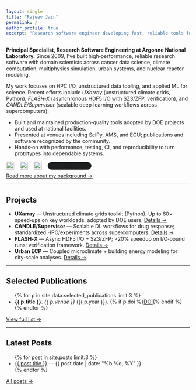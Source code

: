 ```yaml
---
layout: single
title: "Rajeev Jain"
permalink: /
author_profile: true
excerpt: "Research software engineer developing fast, reliable tools for scientific discovery at scale."
---
```


<div class="page-intro" style="margin-top:.5rem">
  <p><strong>Principal Specialist, Research Software Engineering at Argonne National Laboratory.</strong> Since 2009, I’ve built high‑performance, reliable research software with domain scientists across cancer data science, climate computation, multiphysics simulation, urban systems, and nuclear reactor modeling.</p>
  <p>My work focuses on HPC I/O, unstructured data tooling, and applied ML for science. Recent efforts include <em>UXarray</em> (unstructured climate grids, Python), <em>FLASH‑X</em> (asynchronous HDF5 I/O with SZ3/ZFP, verification), and <em>CANDLE/Supervisor</em> (scalable deep‑learning workflows across supercomputers).</p>
  <ul>
    <li>Built and maintained production‑quality tools adopted by DOE projects and used at national facilities.</li>
    <li>Presented at venues including SciPy, AMS, and EGU; publications and software recognized by the community.</li>
    <li>Hands‑on with performance, testing, CI, and reproducibility to turn prototypes into dependable systems.</li>
  </ul>
  <div style="margin:.5rem 0;display:flex;gap:16px;flex-wrap:wrap;align-items:center;opacity:.95">
    <img alt="ANL" src="{{ '/images/logos/anl.png' | relative_url }}" style="height:22px">
    <img alt="DOE" src="{{ '/images/logos/doe.png' | relative_url }}" style="height:22px">
    <img alt="UChicago" src="{{ '/images/logos/uchicago.png' | relative_url }}" style="height:22px">
    <span style="font-size:.85rem;border:1px solid #1b1b1f;border-radius:999px;padding:.1rem .45rem;background:#111214">R&D 100 Winner</span>
  </div>
  <p style="margin-top:.4rem"><a href="/about/">Read more about my background →</a></p>
</div>

<hr/>

<h2>Projects</h2>
<ul>
  <li><strong>UXarray</strong> — Unstructured climate grids toolkit (Python). Up to 60× speed‑ups on key workloads; adopted by DOE users. <a href="/projects/">Details →</a></li>
  <li><strong>CANDLE/Supervisor</strong> — Scalable DL workflows for drug response; standardized HPO/experiments across supercomputers. <a href="/projects/">Details →</a></li>
  <li><strong>FLASH‑X</strong> — Async HDF5 I/O + SZ3/ZFP; >20% speedup on I/O‑bound runs; verification framework. <a href="/projects/">Details →</a></li>
  <li><strong>Urban ECP</strong> — Coupled microclimate + building energy modeling for city‑scale analyses. <a href="/projects/">Details →</a></li>
</ul>

<hr/>

<h2>Selected Publications</h2>
<ul>
  {% for p in site.data.selected_publications limit:3 %}
    <li class="pub-item"><strong>{{ p.title }}</strong>. <em>{{ p.venue }}</em> ({{ p.year }}). {% if p.doi %}<a href="{{ p.doi }}" target="_blank">DOI</a>{% endif %}</li>
  {% endfor %}
</ul>
<p><a href="/publications/">View full list →</a></p>

<hr/>

<h2>Latest Posts</h2>
<ul>
  {% for post in site.posts limit:3 %}
    <li><a href="{{ post.url | relative_url }}">{{ post.title }}</a> <span class="small">— {{ post.date | date: "%b %d, %Y" }}</span></li>
  {% endfor %}
</ul>
<p><a href="/year-archive/">All posts →</a></p>
